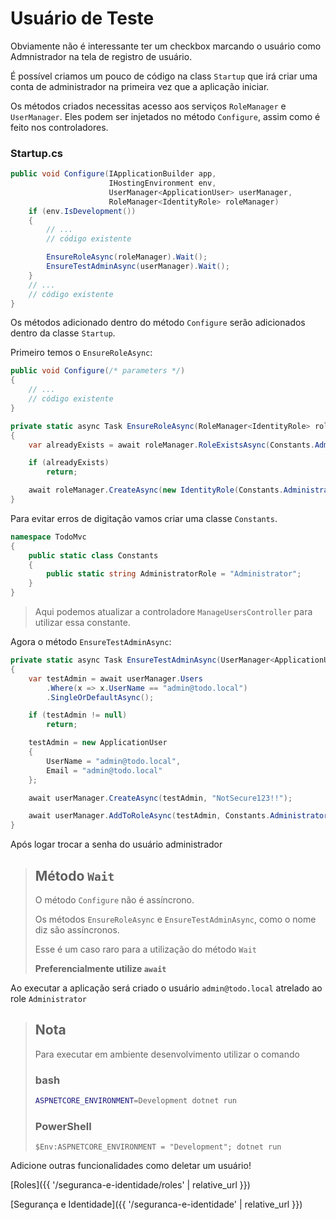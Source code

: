 # Usuário de Teste

Obviamente não é interessante ter um checkbox  marcando o usuário como Admnistrador na tela de registro de usuário.

É possível criamos um pouco de código na class `Startup` que irá criar uma conta de administrador na primeira vez que a aplicação iniciar.

Os métodos criados necessitas acesso aos serviços `RoleManager` e `UserManager`. Eles podem ser injetados no método `Configure`, assim como é feito nos controladores.

### Startup.cs

```csharp
public void Configure(IApplicationBuilder app,
                      IHostingEnvironment env,
                      UserManager<ApplicationUser> userManager,
                      RoleManager<IdentityRole> roleManager)
    if (env.IsDevelopment())
    {
        // ...
        // código existente

        EnsureRoleAsync(roleManager).Wait();
        EnsureTestAdminAsync(userManager).Wait();
    }
    // ...
    // código existente
}
```

Os métodos adicionado dentro do método `Configure` serão adicionados dentro da classe `Startup`.

Primeiro temos o `EnsureRoleAsync`:

```csharp
public void Configure(/* parameters */)
{
    // ...
    // código existente
}

private static async Task EnsureRoleAsync(RoleManager<IdentityRole> roleManager)
{
    var alreadyExists = await roleManager.RoleExistsAsync(Constants.AdministratorRole);

    if (alreadyExists)
        return;

    await roleManager.CreateAsync(new IdentityRole(Constants.AdministratorRole));
}
```

Para evitar erros de digitação vamos criar uma classe `Constants`.

```csharp
namespace TodoMvc
{
    public static class Constants
    {
        public static string AdministratorRole = "Administrator";
    }
}
```

> Aqui podemos atualizar a controladore `ManageUsersController` para utilizar essa constante.

Agora o método `EnsureTestAdminAsync`:

```csharp
private static async Task EnsureTestAdminAsync(UserManager<ApplicationUser> userManager)
{
    var testAdmin = await userManager.Users
        .Where(x => x.UserName == "admin@todo.local")
        .SingleOrDefaultAsync();

    if (testAdmin != null)
        return;

    testAdmin = new ApplicationUser
    {
        UserName = "admin@todo.local",
        Email = "admin@todo.local"
    };

    await userManager.CreateAsync(testAdmin, "NotSecure123!!");

    await userManager.AddToRoleAsync(testAdmin, Constants.AdministratorRole);
}
```

Após logar trocar a senha do usuário administrador

> ## Método `Wait`
> 
> O método `Configure` não é assíncrono.
> 
> Os métodos `EnsureRoleAsync` e `EnsureTestAdminAsync`, como o nome diz são assíncronos.
>
> Esse é um caso raro para a utilização do método `Wait`
>
> **Preferencialmente utilize `await`**

Ao executar a aplicação será criado o usuário `admin@todo.local` atrelado ao role `Administrator`

> ## Nota
> 
> Para executar em ambiente desenvolvimento utilizar o comando
> 
> ### bash
> 
> ```bash
> ASPNETCORE_ENVIRONMENT=Development dotnet run
> ```
> 
> ### PowerShell
> ```powershel
> $Env:ASPNETCORE_ENVIRONMENT = "Development"; dotnet run
> ```
> 

Adicione outras funcionalidades como deletar um usuário!

[Roles]({{ '/seguranca-e-identidade/roles' | relative_url }})

[Segurança e Identidade]({{ '/seguranca-e-identidade' | relative_url }})

